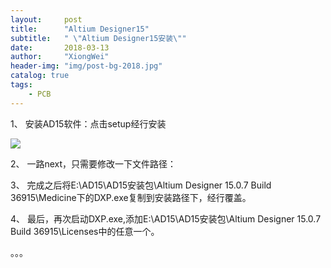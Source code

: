 ```yaml
---
layout:     post
title:      "Altium Designer15"
subtitle:   " \"Altium Designer15安装\""
date:       2018-03-13
author:     "XiongWei"
header-img: "img/post-bg-2018.jpg"
catalog: true
tags:
    - PCB
---
```



1、	安装AD15软件：点击setup经行安装

![](http://githubblogpic.oss-cn-huhehaote.aliyuncs.com/2018-03-13/AD.png)

2、	一路next，只需要修改一下文件路径：

3、	完成之后将E:\AD15\AD15安装包\Altium Designer 15.0.7 Build 36915\Medicine下的DXP.exe复制到安装路径下，经行覆盖。

4、	最后，再次启动DXP.exe,添加E:\AD15\AD15安装包\Altium Designer 15.0.7 Build 36915\Licenses中的任意一个。

。。。